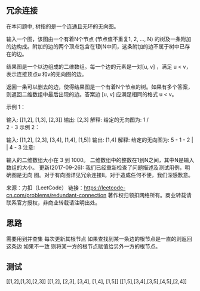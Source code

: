 ## 冗余连接
在本问题中, 树指的是一个连通且无环的无向图。

输入一个图，该图由一个有着N个节点 (节点值不重复1, 2, ..., N) 的树及一条附加的边构成。附加的边的两个顶点包含在1到N中间，这条附加的边不属于树中已存在的边。

结果图是一个以边组成的二维数组。每一个边的元素是一对[u, v] ，满足 u < v，表示连接顶点u 和v的无向图的边。

返回一条可以删去的边，使得结果图是一个有着N个节点的树。如果有多个答案，则返回二维数组中最后出现的边。答案边 [u, v] 应满足相同的格式 u < v。

示例 1：

输入: [[1,2], [1,3], [2,3]]
输出: [2,3]
解释: 给定的无向图为:
  1
 / \
2 - 3
示例 2：

输入: [[1,2], [2,3], [3,4], [1,4], [1,5]]
输出: [1,4]
解释: 给定的无向图为:
5 - 1 - 2
    |   |
    4 - 3
注意:

输入的二维数组大小在 3 到 1000。
二维数组中的整数在1到N之间，其中N是输入数组的大小。
更新(2017-09-26):
我们已经重新检查了问题描述及测试用例，明确图是无向 图。对于有向图详见冗余连接II。对于造成任何不便，我们深感歉意。

来源：力扣（LeetCode）
链接：https://leetcode-cn.com/problems/redundant-connection
著作权归领扣网络所有。商业转载请联系官方授权，非商业转载请注明出处。

## 思路
  需要用到并查集
  每次更新其根节点
  如果查找到某一条边的根节点是一直的则返回这条边
  如果不一致 则将某一方的根节点赋值给另外一方的根节点。
## 测试
  [[1,2],[1,3],[2,3]]
[[1,2], [2,3], [3,4], [1,4], [1,5]]
[[1,5],[3,4],[3,5],[4,5],[2,4]]